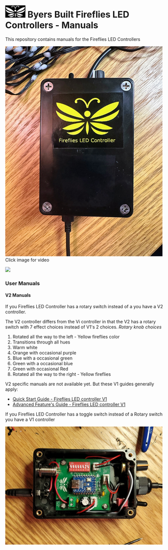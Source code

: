 # <img src="/assets/Firefly_basic_logo.png" width="64"> Byers Built Fireflies LED Controllers - Manuals
This repository contains manuals for the Fireflies LED Controllers

<img src="assets/Fireflies_box_with _logo.jpg" width="500">
<br>
Click image for video

[<img src="/assets/20240608_155041.jpg" width="500">](https://photos.app.goo.gl/UaPuwaba9bqjVWHB6)

### User Manuals

#### V2 Manuals
If you Fireflies LED Controller has a rotary switch instead of a you have a V2 controller.

The V2 controller differs from the Vi controller in that the V2 has a rotary switch with 7 effect choices instead of V1's 2 choices.
*Rotary knob choices*
1. Rotated all the way to the left - Yellow fireflies color
2. Transitions through all hues
3. Warm white
4. Orange with occasional purple
5. Blue with a occasional green
6. Green with a occasional blue
7. Green with occasional Red
8. Rotated all the way to the right - Yellow fireflies

V2 specific manuals are not available yet. But these V1 guides generally apply:
* [Quick Start Guide - Fireflies LED controller V1](/user_manuals/Fireflies_controller_std_v1.md)
* [Advanced Feature's Guide - Fireflies LED controller V1](user_manuals/v1_advanced_features.md)

If you Fireflies LED Controller has a toggle switch instead of a Rotary switch you have a V1 controller

[<img src="/assets/Fireflies_std_vi_open_controller.jpg" width="500">](/user_manuals/Fireflies_controller_std_v1.md)
